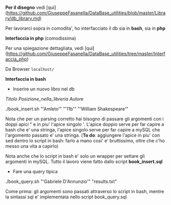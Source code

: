 **Per il disegno** vedi [qui] (https://github.com/GiuseppeFasanella/DataBase_utilities/blob/master/Library/db_library.md)

Per lavorarci sopra in comodita', ho interfacciato il db sia in **bash**, sia in **php**

**Interfaccia in php** (comodissima)

Per una spiegazione dettagliata, vedi [qui] (https://github.com/GiuseppeFasanella/DataBase_utilities/tree/master/Interfaccia_php)

Da Browser `localhost/`

**Interfaccia in bash**
* Inserire un nuovo libro nel db

*Titolo Posizione_nella_libreria Autore*

./book_insert.sh "'Amleto'" "'11b'" "'William Shakespeare'"

Nota che per un parsing corretto hai bisogno di passare gli argomenti con i doppi apici " e in piu' l'apice singolo '. L'apice doppio serve per far capire a bash che e' una stringa, l'apice singolo serve per far capire a mySQL che l'argomento passato e' una stringa. (**To do**: aggiungere l'apice in piu' con sed dentro lo script in bash: farlo a mano cosi' e' bruttissimo, oltre che c'ho messo una vita a capirlo)

Nota anche che lo script in bash e' solo un wrapper per settare gli argomenti in mySQL. Tutto il lavoro viene fatto dallo script **book_insert.sql**

* Fare una query tipica

./book_query.sh "'Gabriele D\'Annunzio'" "results.txt"

Come prima: gli argomenti sono passati attraverso lo script in bash, mentre la sintassi sql e' implementata nello script book_query.sql
